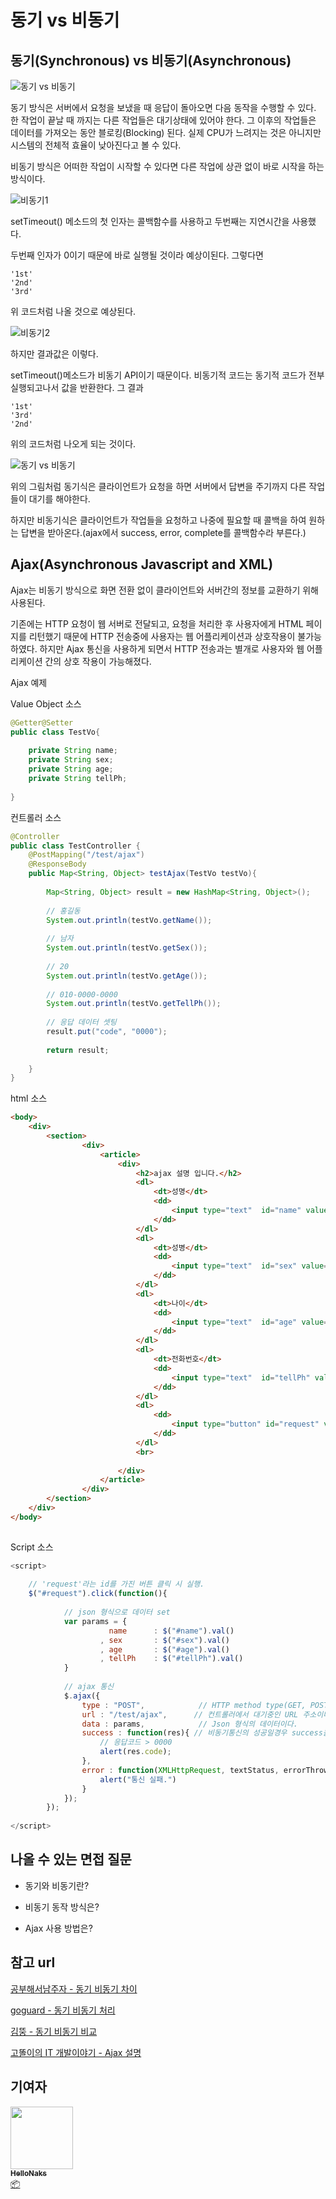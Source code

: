 # 동기 vs 비동기



## 동기(Synchronous) vs 비동기(Asynchronous)

![동기 vs 비동기](/img/computer_architecture_and_OS/synchronous_vs_asynchronous/synchronous.jpg)

동기 방식은 서버에서 요청을 보냈을 때 응답이 돌아오면 다음 동작을 수행할 수 있다. 한 작업이 끝날 때 까지는 다른 작업들은 대기상태에 있어야 한다. 그 이후의 작업들은 데이터를 가져오는 동안 블로킹(Blocking) 된다. 실제 CPU가 느려지는 것은 아니지만 시스템의 전체적 효율이 낮아진다고 볼 수 있다.

비동기 방식은 어떠한 작업이 시작할 수 있다면 다른 작업에 상관 없이 바로 시작을 하는 방식이다.

![비동기1](/img/computer_architecture_and_OS/synchronous_vs_asynchronous/asynchronous1.png)

setTimeout() 메소드의 첫 인자는 콜백함수를 사용하고 두번째는 지연시간을 사용했다.

두번째 인자가 0이기 때문에 바로 실행될 것이라 예상이된다. 그렇다면 

```
'1st'
'2nd'
'3rd'
```

위 코드처럼 나올 것으로 예상된다.

![비동기2](/img/computer_architecture_and_OS/synchronous_vs_asynchronous/asynchronous2.png)

하지만 결과값은 이렇다.

setTimeout()메소드가 비동기 API이기 때문이다. 비동기적 코드는 동기적 코드가 전부 실행되고나서 값을 반환한다. 그 결과 

```
'1st'
'3rd'
'2nd'
```

위의 코드처럼 나오게 되는 것이다.



![동기 vs 비동기](/img/computer_architecture_and_OS/synchronous_vs_asynchronous/synchronous1.jpg)

위의 그림처럼 동기식은 클라이언트가 요청을 하면 서버에서 답변을 주기까지 다른 작업들이 대기를 해야한다.

하지만 비동기식은 클라이언트가 작업들을 요청하고 나중에 필요할 때 콜백을 하여 원하는 답변을 받아온다.(ajax에서 success, error, complete를 콜백함수라 부른다.)





## Ajax(Asynchronous Javascript and XML)

Ajax는 비동기 방식으로 화면 전환 없이 클라이언트와 서버간의 정보를 교환하기 위해 사용된다.

기존에는 HTTP 요청이 웹 서버로 전달되고, 요청을 처리한 후 사용자에게 HTML 페이지를 리턴했기 때문에 HTTP 전송중에 사용자는 웹 어플리케이션과 상호작용이 불가능 하였다. 하지만 Ajax 통신을 사용하게 되면서 HTTP 전송과는 별개로 사용자와 웹 어플리케이션 간의 상호 작용이 가능해졌다.

Ajax 예제



Value Object 소스

```java
@Getter@Setter
public class TestVo{
        
    private String name;
    private String sex;
    private String age;
    private String tellPh;
        
}
```

컨트롤러 소스

```java
@Controller
public class TestController {    
    @PostMapping("/test/ajax")
    @ResponseBody
    public Map<String, Object> testAjax(TestVo testVo){
        
        Map<String, Object> result = new HashMap<String, Object>();
        
        // 홍길동
        System.out.println(testVo.getName());
        
        // 남자
        System.out.println(testVo.getSex());
        
        // 20
        System.out.println(testVo.getAge());
        
        // 010-0000-0000
        System.out.println(testVo.getTellPh());
        
        // 응답 데이터 셋팅
        result.put("code", "0000");
        
        return result;
        
    }
}
```

html 소스

```html
<body>
    <div>        
        <section>
                <div>
                    <article>
                        <div>
                            <h2>ajax 설명 입니다.</h2>
                            <dl>
                                <dt>성명</dt>
                                <dd>
                                    <input type="text"  id="name" value="홍길동"/>
                                </dd>
                            </dl>
                            <dl>
                                <dt>성병</dt>
                                <dd>
                                    <input type="text"  id="sex" value="남자"/>
                                </dd>
                            </dl>
                            <dl>
                                <dt>나이</dt>
                                <dd>
                                    <input type="text"  id="age" value="20"/>
                                </dd>
                            </dl>
                            <dl>
                                <dt>전화번호</dt>
                                <dd>
                                    <input type="text"  id="tellPh" value="010-0000-0000"/>
                                </dd>
                            </dl>
                            <dl>
                                <dd>
                                    <input type="button" id="request" value="제출"/>
                                </dd>
                            </dl>
                            <br>
                            
                        </div>
                    </article>
                </div>
        </section>
    </div>
</body>
 
```

Script 소스

```javascript
<script>
        
    // 'request'라는 id를 가진 버튼 클릭 시 실행.
    $("#request").click(function(){
 
            // json 형식으로 데이터 set
            var params = {
                      name      : $("#name").val()
                    , sex       : $("#sex").val()
                    , age       : $("#age").val()
                    , tellPh    : $("#tellPh").val()
            }
                
            // ajax 통신
            $.ajax({
                type : "POST",            // HTTP method type(GET, POST) 형식이다.
                url : "/test/ajax",      // 컨트롤러에서 대기중인 URL 주소이다.
                data : params,            // Json 형식의 데이터이다.
                success : function(res){ // 비동기통신의 성공일경우 success콜백으로 들어옵니다. 'res'는 응답받은 데이터이다.
                    // 응답코드 > 0000
                    alert(res.code);
                },
                error : function(XMLHttpRequest, textStatus, errorThrown){ // 비동기 통신이 실패할경우 error 콜백으로 들어옵니다.
                    alert("통신 실패.")
                }
            });
        });
            
</script>
```



## 나올 수 있는 면접 질문

- 동기와 비동기란?

- 비동기 동작 방식은?

- Ajax 사용 방법은?


## 참고 url

[공부해서남주자 - 동기 비동기 차이](https://private.tistory.com/24)

[goguard - 동기 비동기 처리](https://velog.io/@daybreak/%EB%8F%99%EA%B8%B0-%EB%B9%84%EB%8F%99%EA%B8%B0-%EC%B2%98%EB%A6%AC)

[김뚱 - 동기 비동기 비교](https://jieun0113.tistory.com/73)

[고똘이의 IT 개발이야기 - Ajax 설명](https://dion-ko.tistory.com/59)

## 기여자


 <td align="center"><a href="https://github.com/HelloNaks"><img src="https://avatars.githubusercontent.com/u/49478141?v=4?s=100" width="100px;" alt=""/><br /><sub><b>HelloNaks</b></sub></a><br /><a href="#platform-HelloNaks" title="Packaging/porting to new platform">📦</a></td>